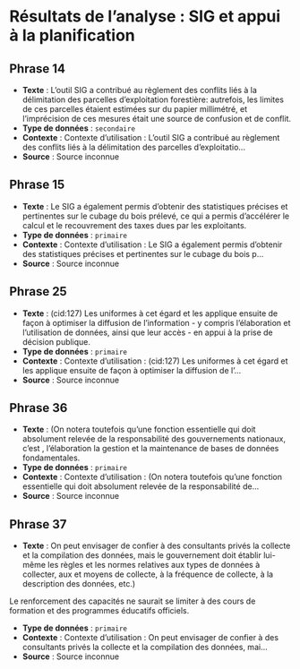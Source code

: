 # Résultats de l’analyse : SIG et appui à la planification

## Phrase 14
- **Texte** : L’outil SIG a contribué au
règlement des conflits liés à la délimitation des
parcelles d’exploitation forestière: autrefois, les
limites de ces parcelles étaient estimées sur du
papier millimétré, et l’imprécision de ces mesures
était une source de confusion et de conflit.
- **Type de données** : `secondaire`
- **Contexte** : Contexte d’utilisation : L’outil SIG a contribué au
règlement des conflits liés à la délimitation des
parcelles d’exploitatio...
- **Source** : Source inconnue

## Phrase 15
- **Texte** : Le SIG
a également permis d’obtenir des statistiques
précises et pertinentes sur le cubage du bois
prélevé, ce qui a permis d’accélérer le calcul et le
recouvrement des taxes dues par les exploitants.
- **Type de données** : `primaire`
- **Contexte** : Contexte d’utilisation : Le SIG
a également permis d’obtenir des statistiques
précises et pertinentes sur le cubage du bois
p...
- **Source** : Source inconnue

## Phrase 25
- **Texte** : (cid:127)  Les
uniformes à cet égard et les applique ensuite de façon
à optimiser la diffusion de l’information - y compris
l’élaboration et l’utilisation de données, ainsi que leur
accès - en appui à la prise de décision publique.
- **Type de données** : `primaire`
- **Contexte** : Contexte d’utilisation : (cid:127)  Les
uniformes à cet égard et les applique ensuite de façon
à optimiser la diffusion de l’...
- **Source** : Source inconnue

## Phrase 36
- **Texte** : (On notera toutefois qu’une fonction essentielle qui
doit absolument relevée de la responsabilité des
gouvernements nationaux, c’est , l’élaboration la
gestion et la maintenance de bases de données
fondamentales.
- **Type de données** : `primaire`
- **Contexte** : Contexte d’utilisation : (On notera toutefois qu’une fonction essentielle qui
doit absolument relevée de la responsabilité de...
- **Source** : Source inconnue

## Phrase 37
- **Texte** : On peut envisager de confier à des
consultants privés la collecte et la compilation des
données, mais le gouvernement doit établir lui-même
les règles et les normes relatives aux types de
données à collecter, aux
et moyens de
collecte, à la fréquence de collecte, à la description
des données, etc.)

Le renforcement des capacités ne saurait se limiter à
des cours de formation et des programmes éducatifs
officiels.
- **Type de données** : `primaire`
- **Contexte** : Contexte d’utilisation : On peut envisager de confier à des
consultants privés la collecte et la compilation des
données, mai...
- **Source** : Source inconnue
